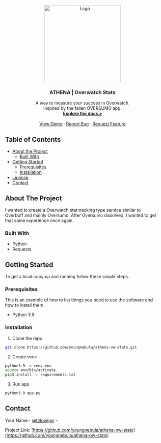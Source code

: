 <!-- PROJECT LOGO -->
<br />
<p align="center">
  <a href="https://github.com/youngnebula/athena-ow-stats">
    <img src="/misc/img/athena_logo.png" alt="Logo" width="250" height="250">
  </a>

  <h3 align="center">ATHENA | Overwatch Stats</h3>

  <p align="center">
    A way to measure your success in Overwatch.
    <br />
    Inspired by the fallen OVERSUMO app.
    <br />
    <a href="https://github.com/youngnebula/athena-ow-stats"><strong>Explore the docs »</strong></a>
    <br />
    <br />
    <a href="https://github.com/youngnebula/athena-ow-stats">View Demo</a>
    ·
    <a href="https://github.com/youngnebula/athena-ow-stats/issues">Report Bug</a>
    ·
    <a href="https://github.com/youngnebula/athena-ow-stats/issues">Request Feature</a>
  </p>
</p>



<!-- TABLE OF CONTENTS -->
## Table of Contents

* [About the Project](#about-the-project)
  * [Built With](#built-with)
* [Getting Started](#getting-started)
  * [Prerequisites](#prerequisites)
  * [Installation](#installation)
* [License](#license)
* [Contact](#contact)


<!-- ABOUT THE PROJECT -->
## About The Project

I wanted to create a Overwatch stat tracking type service similar to Overbuff and mainly Oversumo. After Oversumo dissolved, I wanted to get that same experience once again.


### Built With

* Python
* Requests

<!-- GETTING STARTED -->
## Getting Started

To get a local copy up and running follow these simple steps.

### Prerequisites

This is an example of how to list things you need to use the software and how to install them.
* Python 3.9

### Installation

1. Clone the repo
```sh
git clone https://github.com/youngnebula/athena-ow-stats.git
```
2. Create venv
```sh
python3.9 -m venv env
source env/bin/activate
pip3 install -r requirements.txt
```
3. Run app
```sh
python3.9 app.py
```

<!-- CONTACT -->
## Contact

Your Name - [@tylovejoy](https://twitter.com/tylovejoy) - 

Project Link: [https://github.com/youngnebula/athena-ow-stats](https://github.com/youngnebula/athena-ow-stats)





<!-- MARKDOWN LINKS & IMAGES -->
<!-- https://www.markdownguide.org/basic-syntax/#reference-style-links -->
[contributors-shield]: https://img.shields.io/github/contributors/youngnebula/repo.svg?style=flat-square
[contributors-url]: https://github.com/youngnebula/repo/graphs/contributors
[forks-shield]: https://img.shields.io/github/forks/youngnebula/repo.svg?style=flat-square
[forks-url]: https://github.com/youngnebula/repo/network/members
[stars-shield]: https://img.shields.io/github/stars/youngnebula/repo.svg?style=flat-square
[stars-url]: https://github.com/youngnebula/repo/stargazers
[issues-shield]: https://img.shields.io/github/issues/youngnebula/repo.svg?style=flat-square
[issues-url]: https://github.com/youngnebula/repo/issues
[license-shield]: https://img.shields.io/github/license/youngnebula/repo.svg?style=flat-square
[license-url]: https://github.com/youngnebula/repo/blob/master/LICENSE.txt
[linkedin-shield]: https://img.shields.io/badge/-LinkedIn-black.svg?style=flat-square&logo=linkedin&colorB=555
[linkedin-url]: https://linkedin.com/in/youngnebula
[product-screenshot]: images/screenshot.png
